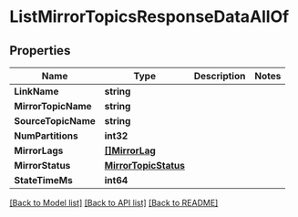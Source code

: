# ListMirrorTopicsResponseDataAllOf

## Properties

Name | Type | Description | Notes
------------ | ------------- | ------------- | -------------
**LinkName** | **string** |  | 
**MirrorTopicName** | **string** |  | 
**SourceTopicName** | **string** |  | 
**NumPartitions** | **int32** |  | 
**MirrorLags** | [**[]MirrorLag**](MirrorLag.md) |  | 
**MirrorStatus** | [**MirrorTopicStatus**](MirrorTopicStatus.md) |  | 
**StateTimeMs** | **int64** |  | 

[[Back to Model list]](../README.md#documentation-for-models) [[Back to API list]](../README.md#documentation-for-api-endpoints) [[Back to README]](../README.md)



